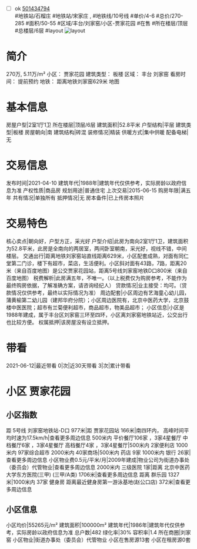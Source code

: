 - [ ] ok [501434794](https://bj.5i5j.com/ershoufang/501434794.html)  
 #地铁站/石榴庄 #地铁站/宋家庄 ,  #地铁线/10号线
#单价/4-6 #总价/270-285 #面积/50-55   #区域/丰台/刘家窑/小区-贾家花园 #在售 #所在楼层/顶层 #总楼层/6层 #layout 
![layout](http://image2a.5i5j.com/bdir/layout/601283d6711d4cba91e802cd5910056c.jpg_P5.jpg) 
# 简介 
 270万,  5.11万/m² 
小区： 贾家花园
建筑类型： 板楼
区域： 丰台 刘家窑
看房时间： 提前预约
地铁： 距离地铁刘家窑629米 地图
# 基本信息 
 房屋户型|2室1厅1卫
所在楼层|顶层/6层
建筑面积|52.8平米
户型结构|平层
建筑类型|板楼
房屋朝向|南
建筑结构|砖混
装修情况|精装
供暖方式|集中供暖
配备电梯|无
# 交易信息 
 发布时间|2021-04-10
建筑年代|1988年|建筑年代仅供参考，实际房龄以政府信息为准
产权性质|商品房
规划用途|普通住宅
上次交易|2015-06-15
购房年限|满五年
共有情况|单独所有
抵押情况|无
房本备件|已上传房本照片
# 交易特色 
 核心卖点|朝向好，户型方正，采光好
户型介绍|此房为南向2室1厅1卫，建筑面积为52.8平米，此房是全南向的两居室，两间卧室朝南，采光好，视线不错，中间楼层。
交通出行|距离地铁刘家窑站直线距离629米，小区配套成熟，对面有同仁堂第二门诊，楼下有超市，菜店，生活便利。小区斜对面有43路，7路，距离20米（来自百度地图）是公交贾家花园站，距离5号线刘家窑地铁D口800米（来自百度地图）
税费解析|此房满五年，不唯一。（以上税费仅为购房参考，不能作为最终购房依据，了解准确方案，请咨询经纪人）
贷款情况|业主接受：均可。（贷款情况仅供参考，最终以实际情况为准）
周边配套|小区周边有艺海童心幼儿园，蒲黄榆第二幼儿园（建邦华府分院）；小区周边医院有，北京中医药大学，北京鼓楼中医医院；超市有兰菊便利超市，商品超市，物美品超市；
小区信息|小区是1988年建成，属于丰台区刘家窑三环至四环，小区离刘家窑地铁站近，公交出行也比较方便。
权属抵押|该房屋没有设立抵押。
# 带看 
 2021-06-12|最近带看	 0|次|近30天带看	 3|次|累计带看
# 小区 贾家花园
## 小区指数 
 距 5号线 刘家窑地铁站-D口 977米|距 贾家花园站 166米|南四环内， 高峰时间平均时速为17.5km/h|查看更多周边信息
500米内 平价餐厅106家 ，3家4星餐厅
中档餐厅6家 ，3家4星餐厅
高档餐厅4家 ，3家4星餐厅|500米内 2家便利店
1000米内 97家综合超市
2000米内 40家商场|500米内 药店 9家
1000米内 银行 26家|查看更多周边信息
小区物业费0.5元/平米/月|2009年建成|物业公司为街道办事处（委员会）代管物业|查看更多周边信息
2000米内 三级医院 1家|距离 北京中医药大学东方医院(三甲) (三甲/A类) 1706米|查看更多周边信息
距离 群乐园 1327米|1000米内 37家 健身房
距离最近健身房第一游泳基地(赵公口店) 372米|查看更多周边信息
## 小区信息 
 小区均价|55265元/m²
建筑面积|100000m²
建筑年代|1986年|建筑年代仅供参考，实际房龄以政府信息为准
总户数|482
绿化率|30%
容积率|1.4
所在商圈|刘家窑
小区物业|街道办事处（委员会）代管物业
小区在售房源13套
小区在租房源0套

